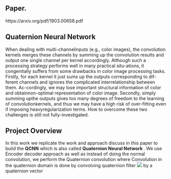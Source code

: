 <h2> Paper. </h2>
https://arxiv.org/pdf/1903.00658.pdf

<h2> Quaternion Neural Network </h2>
When dealing with multi-channelinputs  (e.g.,  color  images), 
the  convolution  kernels  merges  these  channels  by summing up the convolution results and output one single channel per kernel accordingly.
Although  such  a  processing  strategy  performs  well  in  many  practical  situ-ations,  
it  congenitally  suffers  from  some  drawbacks  in  color  image  processing tasks. Firstly, for each kernel it just sums up the outputs corresponding to dif-ferent channels and ignores the complicated interrelationship between them. 
Ac-cordingly, we  may  lose  important  structural  information  of  color  and  obtainnon-optimal  representation  of  color  image.  Secondly,  simply  summing  upthe outputs gives too many degrees of freedom to the learning of convolutionkernels, and thus we may have a high risk of over-fitting even if imposing heavyregularization  terms. 
How  to  overcome  these  two  challenges  is  still  not  fully-investigated.

<h2> Project Overview </h2>
In this work we replicate the work and approach discuss in this paper to build the <b>QCNN</b> which is also called <b> Quaternion Neural Network </b>.
We use Encoder decoder approach as well as instead of doing the normal convolution, we perform the Quaternion convolution where Convolution in the quaternion domain is done by convolving quaternion  filter <img src="http://www.sciweavers.org/upload/Tex2Img_1608651260/render.png"/> by a quaternion vector <img src=""/>
